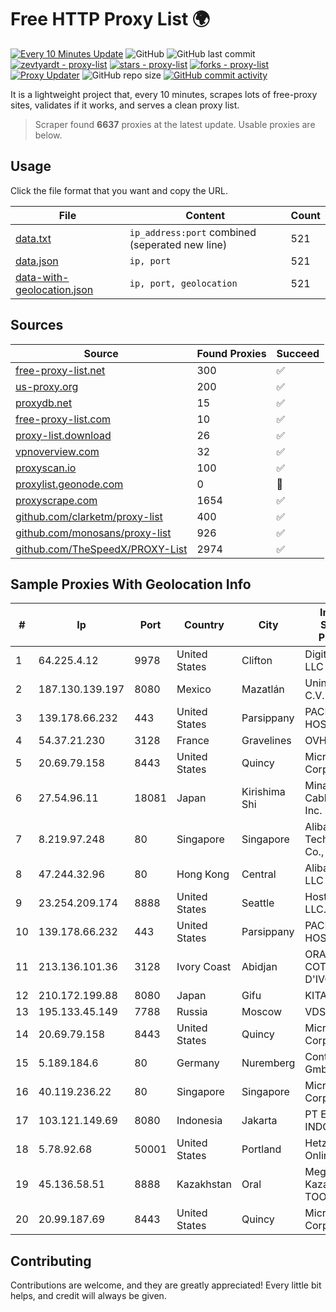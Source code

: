 
# Free HTTP Proxy List 🌍

[![Every 10 Minutes Update](https://github.com/mertguvencli/http-proxy-list/actions/workflows/main.yml/badge.svg?branch=main)](https://github.com/mertguvencli/http-proxy-list/actions/workflows/main.yml)
![GitHub](https://img.shields.io/github/license/mertguvencli/http-proxy-list)
![GitHub last commit](https://img.shields.io/github/last-commit/mertguvencli/http-proxy-list)
[![zevtyardt - proxy-list](https://img.shields.io/static/v1?label=zevtyardt&message=proxy-list&color=blue&logo=github)](https://github.com/zevtyardt/proxy-list "Go to GitHub repo")
[![stars - proxy-list](https://img.shields.io/github/stars/zevtyardt/proxy-list?style=social)](https://github.com/zevtyardt/proxy-list)
[![forks - proxy-list](https://img.shields.io/github/forks/zevtyardt/proxy-list?style=social)](https://github.com/zevtyardt/proxy-list)
[![Proxy Updater](https://github.com/zevtyardt/proxy-list/workflows/Proxy%20Updater/badge.svg)](https://github.com/zevtyardt/proxy-list/actions?query=workflow:"Proxy+Updater")
![GitHub repo size](https://img.shields.io/github/repo-size/zevtyardt/proxy-list)
[![GitHub commit activity](https://img.shields.io/github/commit-activity/m/zevtyardt/proxy-list?logo=commits)](https://github.com/zevtyardt/proxy-list/commits/main)

It is a lightweight project that, every 10 minutes, scrapes lots of free-proxy sites, validates if it works, and serves a clean proxy list.

> Scraper found **6637** proxies at the latest update. Usable proxies are below.

## Usage

Click the file format that you want and copy the URL.

|File|Content|Count|
|----|-------|-----|
|[data.txt](https://raw.githubusercontent.com/mertguvencli/http-proxy-list/main/proxy-list/data.txt)|`ip_address:port` combined (seperated new line)|521|
|[data.json](https://raw.githubusercontent.com/mertguvencli/http-proxy-list/main/proxy-list/data.json)|`ip, port`|521|
|[data-with-geolocation.json](https://raw.githubusercontent.com/mertguvencli/http-proxy-list/main/proxy-list/data-with-geolocation.json)|`ip, port, geolocation`|521|

## Sources

|Source|Found Proxies|Succeed|
|------|-------------|-------|
|[free-proxy-list.net](https://free-proxy-list.net)|300|✅|
|[us-proxy.org](https://www.us-proxy.org)|200|✅|
|[proxydb.net](http://proxydb.net)|15|✅|
|[free-proxy-list.com](https://free-proxy-list.com/?page=&port=&type%5B%5D=http&type%5B%5D=https&up_time=0&search=Search)|10|✅|
|[proxy-list.download](https://www.proxy-list.download/HTTP)|26|✅|
|[vpnoverview.com](https://vpnoverview.com/privacy/anonymous-browsing/free-proxy-servers)|32|✅|
|[proxyscan.io](https://www.proxyscan.io)|100|✅|
|[proxylist.geonode.com](https://proxylist.geonode.com/api/proxy-list?limit=300&page=1&sort_by=lastChecked&sort_type=desc&protocols=http,https)|0|🚫|
|[proxyscrape.com](https://api.proxyscrape.com/v2/?request=displayproxies&protocol=http&timeout=10000&country=all&ssl=all&anonymity=all)|1654|✅|
|[github.com/clarketm/proxy-list](https://raw.githubusercontent.com/clarketm/proxy-list/master/proxy-list-raw.txt)|400|✅|
|[github.com/monosans/proxy-list](https://raw.githubusercontent.com/monosans/proxy-list/main/proxies/http.txt)|926|✅|
|[github.com/TheSpeedX/PROXY-List](https://raw.githubusercontent.com/TheSpeedX/PROXY-List/master/http.txt)|2974|✅|


## Sample Proxies With Geolocation Info

|#|Ip|Port|Country|City|Internet Service Provider|
|-|--|----|-------|----|-------------------------|
|1|64.225.4.12|9978|United States|Clifton|DigitalOcean, LLC|
|2|187.130.139.197|8080|Mexico|Mazatlán|Uninet S.A. de C.V.|
|3|139.178.66.232|443|United States|Parsippany|PACKET-HOST|
|4|54.37.21.230|3128|France|Gravelines|OVH SAS|
|5|20.69.79.158|8443|United States|Quincy|Microsoft Corporation|
|6|27.54.96.11|18081|Japan|Kirishima Shi|Minamikyusyu CableTV Net Inc.|
|7|8.219.97.248|80|Singapore|Singapore|Alibaba (US) Technology Co., Ltd.|
|8|47.244.32.96|80|Hong Kong|Central|Alibaba.com LLC|
|9|23.254.209.174|8888|United States|Seattle|Hostwinds LLC.|
|10|139.178.66.232|443|United States|Parsippany|PACKET-HOST|
|11|213.136.101.36|3128|Ivory Coast|Abidjan|ORANGE COTE D'IVOIRE|
|12|210.172.199.88|8080|Japan|Gifu|KITAGATA|
|13|195.133.45.149|7788|Russia|Moscow|VDS|
|14|20.69.79.158|8443|United States|Quincy|Microsoft Corporation|
|15|5.189.184.6|80|Germany|Nuremberg|Contabo GmbH|
|16|40.119.236.22|80|Singapore|Singapore|Microsoft Corporation|
|17|103.121.149.69|8080|Indonesia|Jakarta|PT EMERIO INDONESIA|
|18|5.78.92.68|50001|United States|Portland|Hetzner Online GmbH|
|19|45.136.58.51|8888|Kazakhstan|Oral|Megahost Kazakhstan TOO|
|20|20.99.187.69|8443|United States|Quincy|Microsoft Corporation|



## Contributing

Contributions are welcome, and they are greatly appreciated! Every
little bit helps, and credit will always be given.

